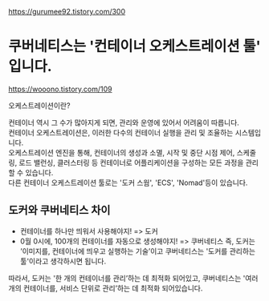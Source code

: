 https://gurumee92.tistory.com/300

# 쿠버네티스는 '컨테이너 오케스트레이션 툴' 입니다.

https://wooono.tistory.com/109

오케스트레이션이란?

컨테이너 역시 그 수가 많아지게 되면, 관리와 운영에 있어서 어려움이 따릅니다.  
컨테이너 오케스트레이션은, 이러한 다수의 컨테이너 실행을 관리 및 조율하는 시스템입니다.  
오케스트레이션 엔진을 통해, 컨테이너의 생성과 소멸, 시작 및 중단 시점 제어, 스케줄링, 로드 밸런싱, 클러스터링 등
컨테이너로 어플리케이션을 구성하는 모든 과정을 관리할 수 있습니다.  
다른 컨테이너 오케스트레이션 툴로는 '도커 스웜', 'ECS', 'Nomad'등이 있습니다.

## 도커와 쿠버네티스 차이

- 컨테이너를 하나만 띄워서 사용해야지! => 도커
- 0월 0시에, 100개의 컨테이너를 자동으로 생성해야지! => 쿠버네티스
  즉, 도커는 ’이미지를, 컨테이너에 띄우고 실행하는 기술’이고
  쿠버네티스는 '도커를 관리하는 툴'이라고 생각하시면 됩니다.

따라서, 도커는 '한 개의 컨테이너를 관리’하는 데 최적화 되어있고,
쿠버네티스는 '여러 개의 컨테이너를, 서비스 단위로 관리’하는 데 최적화 되어있습니다.
